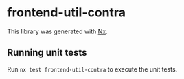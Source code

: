 # frontend-util-contra

This library was generated with [Nx](https://nx.dev).

## Running unit tests

Run `nx test frontend-util-contra` to execute the unit tests.
